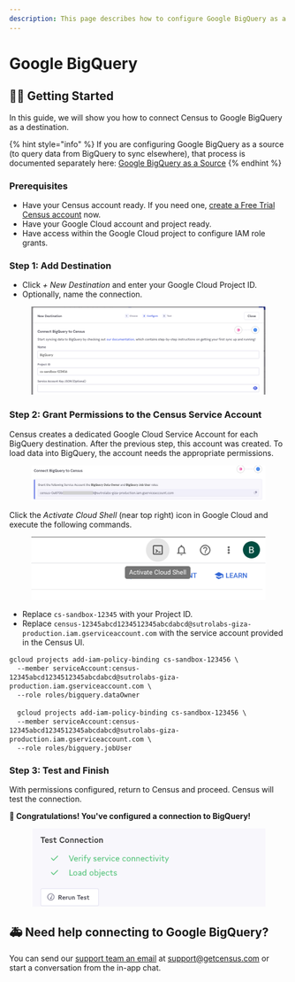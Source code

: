 ```yaml
---
description: This page describes how to configure Google BigQuery as a Census destination.
---
```


# Google BigQuery

## 🏃‍♀️ Getting Started

In this guide, we will show you how to connect Census to Google BigQuery as a destination.

{% hint style="info" %}
If you are configuring Google BigQuery as a source (to query data from BigQuery to sync elsewhere), that process is documented separately here: [Google BigQuery as a Source](../sources/google-bigquery.md)
{% endhint %}

### Prerequisites

* Have your Census account ready. If you need one, [create a Free Trial Census account](https://app.getcensus.com/) now.
* Have your Google Cloud account and project ready.
* Have access within the Google Cloud project to configure IAM role grants.

### Step 1: Add Destination

* Click _+ New Destination_ and enter your Google Cloud Project ID.
* Optionally, name the connection.

<figure><img src="../.gitbook/assets/Screenshot 2023-07-21 at 8.50.07 AM (1).png" alt=""><figcaption></figcaption></figure>

### Step 2: Grant Permissions to the Census Service Account

Census creates a dedicated Google Cloud Service Account for each BigQuery destination. After the previous step, this account was created. To load data into BigQuery, the account needs the appropriate permissions.

<figure><img src="../.gitbook/assets/Screenshot 2023-07-21 at 8.55.40 AM.png" alt=""><figcaption></figcaption></figure>

Click the _Activate Cloud Shell_ (near top right) icon in Google Cloud and execute the following commands.

<figure><img src="../.gitbook/assets/image (1).png" alt=""><figcaption></figcaption></figure>

* Replace `cs-sandbox-12345` with your Project ID.
* Replace `census-12345abcd1234512345abcdabcd@sutrolabs-giza-production.iam.gserviceaccount.com` with the service account provided in the Census UI.

```
gcloud projects add-iam-policy-binding cs-sandbox-123456 \
  --member serviceAccount:census-12345abcd1234512345abcdabcd@sutrolabs-giza-production.iam.gserviceaccount.com \
  --role roles/bigquery.dataOwner

  gcloud projects add-iam-policy-binding cs-sandbox-123456 \
  --member serviceAccount:census-12345abcd1234512345abcdabcd@sutrolabs-giza-production.iam.gserviceaccount.com \
  --role roles/bigquery.jobUser
```

### Step 3: Test and Finish

With permissions configured, return to Census and proceed. Census will test the connection.

**🎉 Congratulations! You've configured a connection to BigQuery!**

<figure><img src="../.gitbook/assets/Screenshot 2023-07-21 at 9.10.06 AM.png" alt=""><figcaption></figcaption></figure>

## 🚑 Need help connecting to Google BigQuery?

You can send our [support team an email](mailto:support@getcensus.com) at support@getcensus.com or start a conversation from the in-app chat.
